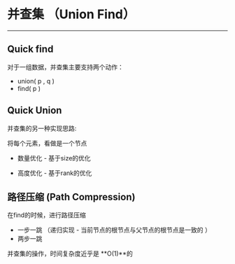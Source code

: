 # 并查集 （Union Find）

<hr>

## Quick find

对于一组数据，并查集主要支持两个动作：

- union( p , q )
- find( p )



## Quick Union

并查集的另一种实现思路:

将每个元素，看做是一个节点

- 数量优化 - 基于size的优化

- 高度优化 - 基于rank的优化

## 路径压缩 (Path Compression)

在find的时候，进行路径压缩

- 一步一跳 （递归实现 - 当前节点的根节点与父节点的根节点是一致的 ）
- 两步一跳

  

并查集的操作，时间复杂度近乎是 **O(1)**的
